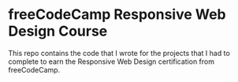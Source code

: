 # freeCodeCamp Responsive Web Design Course

This repo contains the code that I wrote for the projects that I had to complete to earn the Responsive Web Design certification from freeCodeCamp.